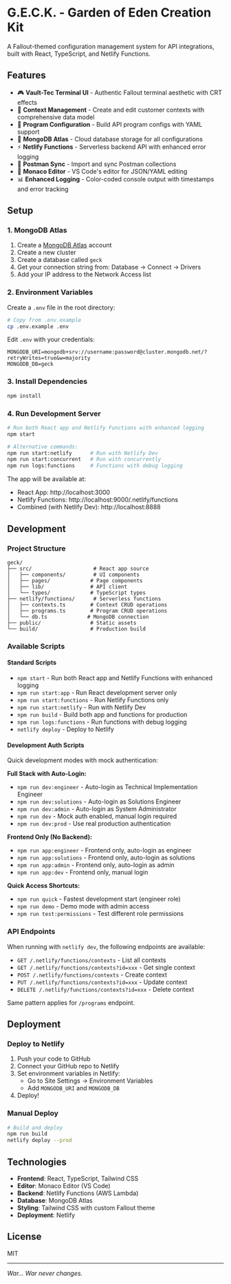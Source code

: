 # G.E.C.K. - Garden of Eden Creation Kit

A Fallout-themed configuration management system for API integrations, built with React, TypeScript, and Netlify Functions.

## Features

- 🎮 **Vault-Tec Terminal UI** - Authentic Fallout terminal aesthetic with CRT effects
- 📝 **Context Management** - Create and edit customer contexts with comprehensive data model
- 🔧 **Program Configuration** - Build API program configs with YAML support
- 💾 **MongoDB Atlas** - Cloud database storage for all configurations
- ⚡ **Netlify Functions** - Serverless backend API with enhanced error logging
- 🔄 **Postman Sync** - Import and sync Postman collections
- 🎨 **Monaco Editor** - VS Code's editor for JSON/YAML editing
- 📊 **Enhanced Logging** - Color-coded console output with timestamps and error tracking

## Setup

### 1. MongoDB Atlas

1. Create a [MongoDB Atlas](https://www.mongodb.com/cloud/atlas) account
2. Create a new cluster
3. Create a database called `geck`
4. Get your connection string from: Database → Connect → Drivers
5. Add your IP address to the Network Access list

### 2. Environment Variables

Create a `.env` file in the root directory:

```bash
# Copy from .env.example
cp .env.example .env
```

Edit `.env` with your credentials:
```env
MONGODB_URI=mongodb+srv://username:password@cluster.mongodb.net/?retryWrites=true&w=majority
MONGODB_DB=geck
```

### 3. Install Dependencies

```bash
npm install
```

### 4. Run Development Server

```bash
# Run both React app and Netlify Functions with enhanced logging
npm start

# Alternative commands:
npm run start:netlify      # Run with Netlify Dev
npm run start:concurrent   # Run with concurrently
npm run logs:functions     # Functions with debug logging
```

The app will be available at:
- React App: http://localhost:3000
- Netlify Functions: http://localhost:9000/.netlify/functions
- Combined (with Netlify Dev): http://localhost:8888

## Development

### Project Structure

```
geck/
├── src/                    # React app source
│   ├── components/         # UI components
│   ├── pages/             # Page components
│   ├── lib/               # API client
│   └── types/             # TypeScript types
├── netlify/functions/      # Serverless functions
│   ├── contexts.ts        # Context CRUD operations
│   ├── programs.ts        # Program CRUD operations
│   └── db.ts             # MongoDB connection
├── public/                # Static assets
└── build/                 # Production build
```

### Available Scripts

#### Standard Scripts
- `npm start` - Run both React app and Netlify Functions with enhanced logging
- `npm run start:app` - Run React development server only
- `npm run start:functions` - Run Netlify Functions only  
- `npm run start:netlify` - Run with Netlify Dev
- `npm run build` - Build both app and functions for production
- `npm run logs:functions` - Run functions with debug logging
- `netlify deploy` - Deploy to Netlify

#### Development Auth Scripts
Quick development modes with mock authentication:

**Full Stack with Auto-Login:**
- `npm run dev:engineer` - Auto-login as Technical Implementation Engineer
- `npm run dev:solutions` - Auto-login as Solutions Engineer  
- `npm run dev:admin` - Auto-login as System Administrator
- `npm run dev` - Mock auth enabled, manual login required
- `npm run dev:prod` - Use real production authentication

**Frontend Only (No Backend):**
- `npm run app:engineer` - Frontend only, auto-login as engineer
- `npm run app:solutions` - Frontend only, auto-login as solutions
- `npm run app:admin` - Frontend only, auto-login as admin
- `npm run app:dev` - Frontend only, manual login

**Quick Access Shortcuts:**
- `npm run quick` - Fastest development start (engineer role)
- `npm run demo` - Demo mode with admin access
- `npm run test:permissions` - Test different role permissions

### API Endpoints

When running with `netlify dev`, the following endpoints are available:

- `GET /.netlify/functions/contexts` - List all contexts
- `GET /.netlify/functions/contexts?id=xxx` - Get single context
- `POST /.netlify/functions/contexts` - Create context
- `PUT /.netlify/functions/contexts?id=xxx` - Update context
- `DELETE /.netlify/functions/contexts?id=xxx` - Delete context

Same pattern applies for `/programs` endpoint.

## Deployment

### Deploy to Netlify

1. Push your code to GitHub
2. Connect your GitHub repo to Netlify
3. Set environment variables in Netlify:
   - Go to Site Settings → Environment Variables
   - Add `MONGODB_URI` and `MONGODB_DB`
4. Deploy!

### Manual Deploy

```bash
# Build and deploy
npm run build
netlify deploy --prod
```

## Technologies

- **Frontend**: React, TypeScript, Tailwind CSS
- **Editor**: Monaco Editor (VS Code)
- **Backend**: Netlify Functions (AWS Lambda)
- **Database**: MongoDB Atlas
- **Styling**: Tailwind CSS with custom Fallout theme
- **Deployment**: Netlify

## License

MIT

---

*War... War never changes.*